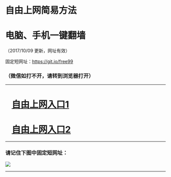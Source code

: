 ﻿# 自由上网简易方法

# 电脑、手机一键翻墙

（2017/10/09 更新，网址有效）

固定短网址：https://git.io/free99

### （微信如打不开，请转到浏览器打开）


***





# &nbsp;&nbsp; <a href="http://ft507515763.fwq-tz-1001.info/fwqtz01.html?t=100900115279 " target="_blank">自由上网入口1</a>
# &nbsp;&nbsp; <a href="http://ft28053607.fwq-tz-1002.info/fwqtz02.html?t=100900124446 " target="_blank">自由上网入口2</a>
***

### 请记住下图中固定短网址：

<img src="https://s3-us-west-2.amazonaws.com/fwq-1001/yjfq-20170905okok.png" /> 


***

